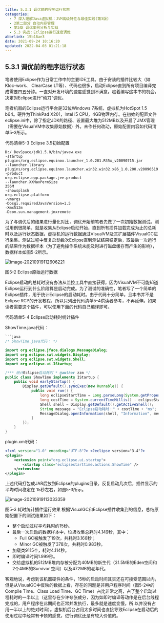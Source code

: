 ```yaml
---
title: 5.3.1 调优前的程序运行状态
categories: 
  - 7 深入理解Java虛拟机：JVM高级特性与最佳实践(第3版)
  - 2第二部分 自动内存管理
  - 第5章 调优案例分析与实战
  - 5.3 实战：Eclipse运行速度调优
abbrlink: 15b18ae3
date: 2021-09-24 10:16:20
updated: 2022-04-03 01:21:18
---
```

## 5.3.1 调优前的程序运行状态
笔者使用Eclipse作为日常工作中的主要IDE工具，由于安装的插件比较大（如Kloc-work、 ClearCase LT等）、代码也很多，启动Eclipse直到所有项目编译完成需要四五分钟。一直对开发环境的速度感觉到不满意，趁着编写这本书的机会，决定对Eclipse进行“动刀”调优。

笔者机器的Eclipse运行平台是32位Windows 7系统，虚拟机为HotSpot 1.5 b64。硬件为ThinkPad X201，Intel i5 CPU，4GB物理内存。在初始的配置文件eclipse.ini中，除了指定JDK的路径、设置最大堆为512MB以及开启了JMX管理（需要在VisualVM中收集原始数据）外，未作任何改动，原始配置内容如代码清单5-3所示。

代码清单5-3 Eclipse 3.5初始配置
```
D:/_DevSpace/jdk1.5.0/bin/javaw.exe 
-startup 
plugins/org.eclipse.equinox.launcher_1.0.201.R35x_v20090715.jar 
--launcher.library 
plugins/org.eclipse.equinox.launcher.win32.win32.x86_1.0.200.v20090519 
-product 
org.eclipse.epp.package.jee.product 
--launcher.XXMaxPermSize 
256M 
-showsplash 
org.eclipse.platform 
-vmargs 
-Dosgi.requiredJavaVersion=1.5 
-Xmx512m 
-Dcom.sun.management.jmxremote
```
为了与调优后的结果进行量化对比，调优开始前笔者先做了一次初始数据测试。测试用例很简单，就是收集从Eclipse启动开始，直到所有插件加载完成为止的总耗时以及运行状态数据，虚拟机的运行数据通过VisualVM及其扩展插件VisualGC进行采集。测试过程中反复启动数次Eclipse直到测试结果稳定后，取最后一次运行的结果作为数据样本（为了避免操作系统未能及时进行磁盘缓存而产生的影响），数据样本如图5-2所示。

![image-20210919112606221](https://gitee.com/XiaoLan223/images/raw/master/Blog/Sum/20210919112606.png)

图5-2 Eclipse原始运行数据 

Eclipse启动的总耗时没有办法从监控工具中直接获得，因为VisualVM不可能知道Eclipse运行到什么阶段算是启动完成。为了测试的准确性，笔者写了一个简单的Eclipse插件，用于统计Eclipse的启动耗时。由于代码十分简单，且本书并不是Eclipse RCP的开发教程，所以只列出代码清单5-4供读者参考，不再延伸。如果读者需要这个插件，可以使用下面的代码自己编译即可。

代码清单5-4 Eclipse启动耗时统计插件

ShowTime.java代码： 
```java
```java
/* ShowTime.java代码： */

import org.eclipse.jface.dialogs.MessageDialog;
import org.eclipse.swt.widgets.Display;
import org.eclipse.swt.widgets.Shell;
import org.eclipse.ui.IStartup;

/*** 统计Eclipse启动耗时 * @author zzm */
public class ShowTime implements IStartup {
    public void earlyStartup() {
        Display.getDefault().syncExec(new Runnable() {
            public void run() {
                long eclipseStartTime = Long.parseLong(System.getProperty("eclipse.startTime"));
                long costTime = System.currentTimeMillis() - eclipseStartTime;
                Shell shell = Display.getDefault().getActiveShell();
                String message = "Eclipse启动耗时：" + costTime + "ms";
                MessageDialog.openInformation(shell, "Information", message);
            }
        });
    }
}
```
plugin.xml代码：
```xml
<?xml version="1.0" encoding="UTF-8"?> <?eclipse version="3.4"?>
<plugin>
    <extension point="org.eclipse.ui.startup">
        <startup class="eclipsestarttime.actions.ShowTime" />
    </extension>
</plugin>
```
上述代码打包成JAR后放到Eclipse的plugins目录，反复启动几次后，插件显示的平均时间稳定在 15秒左右，如图5-3所示。

![image-20210919113033359](https://gitee.com/XiaoLan223/images/raw/master/Blog/Sum/20210919113033.png)

图5-3 耗时统计插件运行效果
根据VisualGC和Eclipse插件收集到的信息，总结原始配置下的测试结果如下：
- 整个启动过程平均耗时约15秒。
- 最后一次启动的数据样本中，垃圾收集总耗时4.149秒，其中：
  - Full GC被触发了19次，共耗时3.166秒；
  - Minor GC被触发了378次，共耗时0.983秒。
- 加载类9115个，耗时4.114秒。
- 即时编译时间1.999秒。
- 交给虚拟机的512MB堆内存被分配为40MB的新生代（31.5MB的Eden空间和2个4MB的Survivor 空间）以及472MB的老年代。

客观地说，考虑到该机器硬件的条件，15秒的启动时间其实还在可接受范围以内，但是从VisualGC中反映的数据上看，存在的问题是非用户程序时间（图5-2中的Compile Time、Class Load Time、GC Time）占比非常之高，占了整个启动过程耗时的一半以上（这里存在少许夸张成分，因为如即时编译等动作是在后台线程完成的，用户程序在此期间也正常并发执行，最多就是速度变慢，所
以并没有占用一半以上的绝对时间）。虚拟机后台占用太多时间也直接导致Eclipse在启动后的使用过程中经常有卡顿的感觉，进行调优还是有较大价值的。

